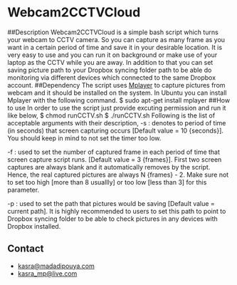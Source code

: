 # Webcam2CCTVCloud
##Description
Webcam2CCTVCloud is a simple bash script which turns your webcam to CCTV camera. So you can capture as many frame as you want in a certain period of time and save it in your desirable location.
It is very easy to use and you can run it on background or make use of your laptop as the CCTV while you are away.
In addition to that you can set saving picture path to your Dropbox syncing folder path to be able do monitoring via different devices which connected to the same Dropbox account.
##Dependency
The script uses [Mplayer](https://www.mplayerhq.hu/) to capture pictures from webcam and it should be installed on the system.
In Ubuntu you can install Mplayer with the following command.
  $ sudo apt-get install mplayer
##How to use
In order to use the script just provide excuting permission and run it like below,
  $ chmod runCCTV.sh
	$ ./runCCTV.sh
Following is the list of acceptable arguments with their description,
-s : denotes to period of time (in seconds) that screen capturing occurs [Default value = 10 {seconds}]. You should         keep in mind to not set the timer too low.

-f : used to set the number of captured frame in each period of time that screen capture script runs. [Default value =      3 {frames}]. First two screen captures are always blank and it automatically removes by the script. Hence, the         real captured pictures are always N {frames} - 2. Make sure not to set too high [more than 8 usuallly] or too low      [less than 3] for this parameter.

-p : used to set the path that pictures would be saving [Default value = current path]. It is highly recommended to         users to set this path to point to Dropbox syncing folder to be able to check pictures in any devices with Dropbox      installed.
## Contact
* kasra@madadipouya.com  
* kasra_mp@live.com  
